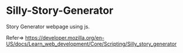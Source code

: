 # Silly-Story-Generator
Story Generator webpage using js.  

Refer=> https://developer.mozilla.org/en-US/docs/Learn_web_development/Core/Scripting/Silly_story_generator
